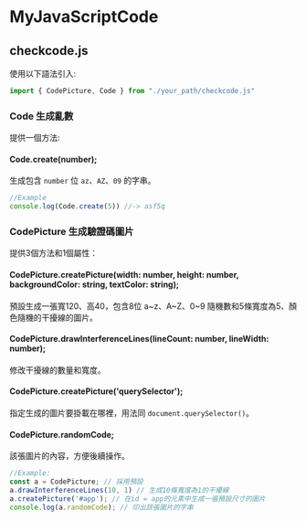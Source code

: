 # MyJavaScriptCode
## checkcode.js
使用以下語法引入:
```javascript
import { CodePicture, Code } from "./your_path/checkcode.js"
```
### Code 生成亂數
提供一個方法:

#### Code.create(number);
生成包含 `number` 位 `az`、`AZ`、`09` 的字串。

```javascript
//Example
console.log(Code.create(5)) //-> asf5q 
```
### CodePicture 生成驗證碼圖片
提供3個方法和1個屬性：

#### CodePicture.createPicture(width: number, height: number, backgroundColor: string, textColor: string);
預設生成一張寬120、高40，包含8位 a~z、A~Z、0~9 隨機數和5條寬度為5、顏色隨機的干擾線的圖片。

#### CodePicture.drawInterferenceLines(lineCount: number, lineWidth: number);
修改干擾線的數量和寬度。

#### CodePicture.createPicture('querySelector');
指定生成的圖片要掛載在哪裡，用法同 `document.querySelector()`。

#### CodePicture.randomCode;
該張圖片的內容，方便後續操作。
```javascript
//Example:
const a = CodePicture; // 採用預設  
a.drawInterferenceLines(10, 1) // 生成10條寬度為1的干擾線  
a.createPicture('#app'); // 在id = app的元素中生成一張預設尺寸的圖片  
console.log(a.randomCode); // 印出該張圖片的字串
```
